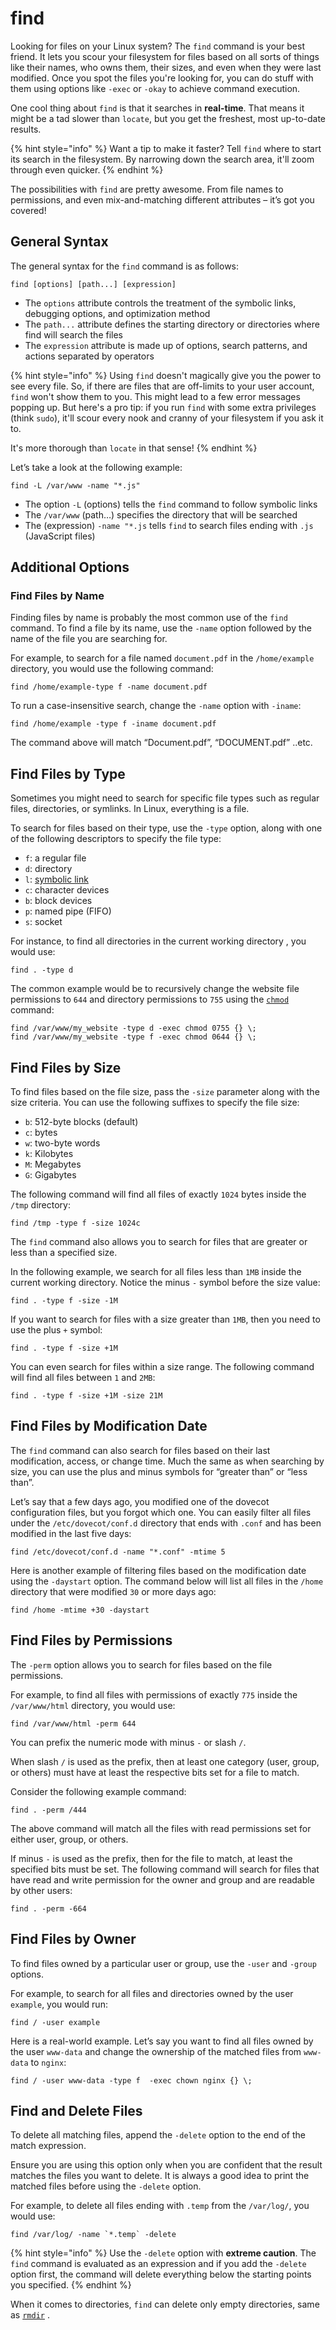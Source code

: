 # find

Looking for files on your Linux system? The `find` command is your best friend. It lets you scour your filesystem for files based on all sorts of things like their names, who owns them, their sizes, and even when they were last modified. Once you spot the files you're looking for, you can do stuff with them using options like `-exec` or `-okay` to achieve command execution.

One cool thing about `find` is that it searches in **real-time**. That means it might be a tad slower than `locate`, but you get the freshest, most up-to-date results.

{% hint style="info" %}
Want a tip to make it faster? Tell `find` where to start its search in the filesystem. By narrowing down the search area, it'll zoom through even quicker.
{% endhint %}

The possibilities with `find` are pretty awesome. From file names to permissions, and even mix-and-matching different attributes – it’s got you covered!



## General Syntax

The general syntax for the `find` command is as follows:

```
find [options] [path...] [expression]
```

* The `options` attribute controls the treatment of the symbolic links, debugging options, and optimization method
* The `path...` attribute defines the starting directory or directories where find will search the files
* The `expression` attribute is made up of options, search patterns, and actions separated by operators

{% hint style="info" %}
Using `find` doesn't magically give you the power to see every file. So, if there are files that are off-limits to your user account, `find` won't show them to you. This might lead to a few error messages popping up. But here's a pro tip: if you run `find` with some extra privileges (think `sudo`), it'll scour every nook and cranny of your filesystem if you ask it to.

It's more thorough than `locate` in that sense!
{% endhint %}

Let’s take a look at the following example:

```
find -L /var/www -name "*.js"
```

* The option `-L` (options) tells the `find` command to follow symbolic links
* The `/var/www` (path…) specifies the directory that will be searched
* The (expression) `-name "*.js` tells `find` to search files ending with `.js` (JavaScript files)

##

## Additional Options

### Find Files by Name

Finding files by name is probably the most common use of the `find` command. To find a file by its name, use the `-name` option followed by the name of the file you are searching for.

For example, to search for a file named `document.pdf` in the `/home/example` directory, you would use the following command:

```
find /home/example-type f -name document.pdf
```

To run a case-insensitive search, change the `-name` option with `-iname`:

```
find /home/example -type f -iname document.pdf
```

The command above will match “Document.pdf”, “DOCUMENT.pdf” ..etc.

###

## Find Files by Type

Sometimes you might need to search for specific file types such as regular files, directories, or symlinks. In Linux, everything is a file.

To search for files based on their type, use the `-type` option, along with one of the following descriptors to specify the file type:

* `f`: a regular file
* `d`: directory
* `l`: [symbolic link](https://linuxize.com/post/how-to-create-symbolic-links-in-linux-using-the-ln-command/)
* `c`: character devices
* `b`: block devices
* `p`: named pipe (FIFO)
* `s`: socket

For instance, to find all directories in the current working directory , you would use:

```
find . -type d
```

The common example would be to recursively change the website file permissions to `644` and directory permissions to `755` using the [`chmod`](https://linuxize.com/post/chmod-command-in-linux/) command:

```
find /var/www/my_website -type d -exec chmod 0755 {} \;
find /var/www/my_website -type f -exec chmod 0644 {} \;
```

###

## Find Files by Size

To find files based on the file size, pass the `-size` parameter along with the size criteria. You can use the following suffixes to specify the file size:

* `b`: 512-byte blocks (default)
* `c`: bytes
* `w`: two-byte words
* `k`: Kilobytes
* `M`: Megabytes
* `G`: Gigabytes

The following command will find all files of exactly `1024` bytes inside the `/tmp` directory:

```
find /tmp -type f -size 1024c
```

The `find` command also allows you to search for files that are greater or less than a specified size.

In the following example, we search for all files less than `1MB` inside the current working directory. Notice the minus `-` symbol before the size value:

```
find . -type f -size -1M
```

If you want to search for files with a size greater than `1MB`, then you need to use the plus `+` symbol:

```
find . -type f -size +1M
```

You can even search for files within a size range. The following command will find all files between `1` and `2MB`:

```
find . -type f -size +1M -size 21M
```



## Find Files by Modification Date <a href="#find-files-by-modification-date" id="find-files-by-modification-date"></a>

The `find` command can also search for files based on their last modification, access, or change time. Much the same as when searching by size, you can use the plus and minus symbols for “greater than” or “less than”.

Let’s say that a few days ago, you modified one of the dovecot configuration files, but you forgot which one. You can easily filter all files under the `/etc/dovecot/conf.d` directory that ends with `.conf` and has been modified in the last five days:

```
find /etc/dovecot/conf.d -name "*.conf" -mtime 5
```

Here is another example of filtering files based on the modification date using the `-daystart` option. The command below will list all files in the `/home` directory that were modified `30` or more days ago:

```
find /home -mtime +30 -daystart
```



## Find Files by Permissions <a href="#find-files-by-permissions" id="find-files-by-permissions"></a>

The `-perm` option allows you to search for files based on the file permissions.

For example, to find all files with permissions of exactly `775` inside the `/var/www/html` directory, you would use:

```
find /var/www/html -perm 644
```

You can prefix the numeric mode with minus `-` or slash `/`.

When slash `/` is used as the prefix, then at least one category (user, group, or others) must have at least the respective bits set for a file to match.

Consider the following example command:

```
find . -perm /444
```

The above command will match all the files with read permissions set for either user, group, or others.

If minus `-` is used as the prefix, then for the file to match, at least the specified bits must be set. The following command will search for files that have read and write permission for the owner and group and are readable by other users:

```
find . -perm -664
```



## Find Files by Owner <a href="#find-files-by-owner" id="find-files-by-owner"></a>

To find files owned by a particular user or group, use the `-user` and `-group` options.

For example, to search for all files and directories owned by the user `example`, you would run:

```
find / -user example
```

Here is a real-world example. Let’s say you want to find all files owned by the user `www-data` and change the ownership of the matched files from `www-data` to `nginx`:

```
find / -user www-data -type f  -exec chown nginx {} \;
```

### &#x20;<a href="#find-and-delete-files" id="find-and-delete-files"></a>

## Find and Delete Files <a href="#find-and-delete-files" id="find-and-delete-files"></a>

To delete all matching files, append the `-delete` option to the end of the match expression.

Ensure you are using this option only when you are confident that the result matches the files you want to delete. It is always a good idea to print the matched files before using the `-delete` option.

For example, to delete all files ending with `.temp` from the `/var/log/`, you would use:

```
find /var/log/ -name `*.temp` -delete
```

{% hint style="info" %}
Use the `-delete` option with **extreme caution**. The `find` command is evaluated as an expression and if you add the `-delete` option first, the command will delete everything below the starting points you specified.
{% endhint %}

When it comes to directories, `find` can delete only empty directories, same as [`rmdir`](https://linuxize.com/post/remove-directory-linux/) .
